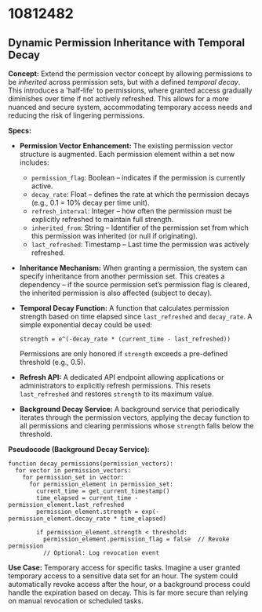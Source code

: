 # 10812482

## Dynamic Permission Inheritance with Temporal Decay

**Concept:** Extend the permission vector concept by allowing permissions to be *inherited* across permission sets, but with a defined *temporal decay*. This introduces a 'half-life' to permissions, where granted access gradually diminishes over time if not actively refreshed. This allows for a more nuanced and secure system, accommodating temporary access needs and reducing the risk of lingering permissions.

**Specs:**

*   **Permission Vector Enhancement:** The existing permission vector structure is augmented. Each permission element within a set now includes:
    *   `permission_flag`: Boolean – indicates if the permission is currently active.
    *   `decay_rate`: Float – defines the rate at which the permission decays (e.g., 0.1 = 10% decay per time unit).
    *   `refresh_interval`: Integer – how often the permission must be explicitly refreshed to maintain full strength.
    *   `inherited_from`: String – Identifier of the permission set from which this permission was inherited (or null if originating).
    *   `last_refreshed`: Timestamp – Last time the permission was actively refreshed.

*   **Inheritance Mechanism:** When granting a permission, the system can specify inheritance from another permission set. This creates a dependency – if the source permission set’s permission flag is cleared, the inherited permission is also affected (subject to decay).

*   **Temporal Decay Function:** A function that calculates permission strength based on time elapsed since `last_refreshed` and `decay_rate`.  A simple exponential decay could be used:

    `strength = e^(-decay_rate * (current_time - last_refreshed))`

    Permissions are only honored if `strength` exceeds a pre-defined threshold (e.g., 0.5).

*   **Refresh API:** A dedicated API endpoint allowing applications or administrators to explicitly refresh permissions. This resets `last_refreshed` and restores `strength` to its maximum value.

*   **Background Decay Service:** A background service that periodically iterates through the permission vectors, applying the decay function to all permissions and clearing permissions whose `strength` falls below the threshold.

**Pseudocode (Background Decay Service):**

```
function decay_permissions(permission_vectors):
  for vector in permission_vectors:
    for permission_set in vector:
      for permission_element in permission_set:
        current_time = get_current_timestamp()
        time_elapsed = current_time - permission_element.last_refreshed
        permission_element.strength = exp(-permission_element.decay_rate * time_elapsed)

        if permission_element.strength < threshold:
          permission_element.permission_flag = false  // Revoke permission
          // Optional: Log revocation event
```

**Use Case:** Temporary access for specific tasks. Imagine a user granted temporary access to a sensitive data set for an hour. The system could automatically revoke access after the hour, or a background process could handle the expiration based on decay. This is far more secure than relying on manual revocation or scheduled tasks.